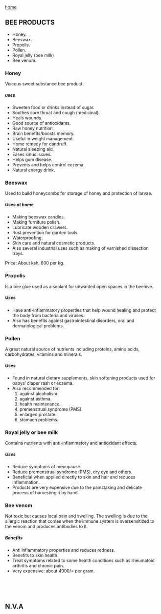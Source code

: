 [home](https://adsfarm.github.io/)

## BEE PRODUCTS
- Honey.
- Beeswax.
- Propolis.
- Pollen.
- Royal jelly (bee milk)
- Bee venom.

### Honey
Viscous sweet substance bee product.
##### uses
- Sweeten food or drinks instead of sugar.
- Soothes sore throat and cough (medicinal).
- Heals wounds.
- Good source of antioxidants.
- Raw honey nutrition.
- Brain benefits/boosts memory.
- Useful in weight management.
- Home remedy for dandruff.
- Natural sleeping aid.
- Eases sinus issues.
- Helps gum disease.
- Prevents and helps control eczema.
- Natural energy drink.

### Beeswax
Used to build honeycombs for storage of honey and protection of larvae.
##### Uses at home
- Making beeswax candles.
- Making furniture polish.
- Lubricate wooden drawers.
- Rust prevention for garden tools.
- Waterproofing.
- Skin care and natural cosmetic products.
- Also several industrial uses such as making of varnished dissection trays.

Price: About ksh. 800 per kg.

### Propolis
Is a bee glue used as a sealant for unwanted open spaces in the beehive.
##### Uses
- Have anti-inflammatory properties that help wound healing and protect the body from bacteria and viruses.
- Also has benefits against gastrointestinal disorders, oral and dermatological problems.

### Pollen
A great natural source of nutrients including proteins, amino acids, carbohydrates, vitamins and minerals.
##### Uses
- Found in natural dietary supplements, skin softening products used for babys’ diaper rash or eczema.
- Also recommended for:
    1. against alcoholism.
    2. against asthma.
    3. health maintenance.
    4. premenstrual syndrome (PMS).
    5. enlarged prostate.
    6. stomach problems.

### Royal jelly or bee milk
Contains nutrients with anti-inflammatory and antioxidant effects.
##### Uses
- Reduce symptoms of menopause.
- Reduce premenstrual syndrome (PMS), dry eye and others.
- Beneficial when applied directly to skin and hair and reduces inflammation.
- Products are very expensive due to the painstaking and delicate process of harvesting it by hand.

### Bee venom
Not toxic but causes local pain and swelling.
The swelling is due to the allergic reaction that comes when the immune system is oversensitized to the venom and produces antibodies to it.
##### Benefits
- Anti inflammatory properties and reduces redness.
- Benefits to skin health.
- Treat symptoms related to some health conditions such as rheumatoid arthritis and chronic pain.
- Very expensive: about 4000/= per gram.

<br><br><br>

## N.V.A
